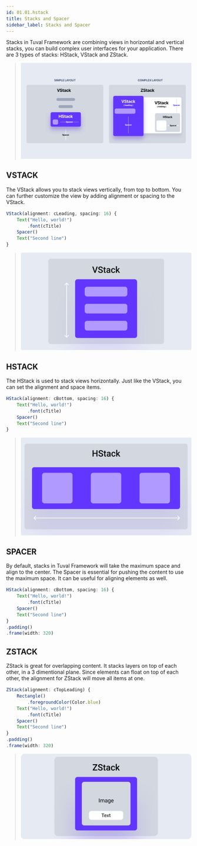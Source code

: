 ```yaml
---
id: 01.01.hstack
title: Stacks and Spacer
sidebar_label: Stacks and Spacer
---
```



Stacks in Tuval Framework are combining views in horizontal and vertical stacks, you can build complex user interfaces for your application. There are 3 types of stacks: HStack, VStack and ZStack.

>![Tuval UI Playground](./images/stack.jpeg)


## VSTACK

The VStack allows you to stack views vertically, from top to bottom. You can further customize the view by adding alignment or spacing to the VStack.

``` ts
VStack(alignment: cLeading, spacing: 16) {
	Text("Hello, world!")
		.font(cTitle)
	Spacer()
	Text("Second line")
}
```
>![Tuval UI Playground](./images/VStack.png)

## HSTACK

The HStack is used to stack views horizontally. Just like the VStack, you can set the alignment and space items.

``` ts
HStack(alignment: cBottom, spacing: 16) {
	Text("Hello, world!")
		.font(cTitle)
	Spacer()
	Text("Second line")
}
```
>![Tuval UI Playground](./images/HStack.png)

## SPACER

By default, stacks in Tuval Framework will take the maximum space and align to the center. The Spacer is essential for pushing the content to use the maximum space. It can be useful for aligning elements as well.

``` ts
HStack(alignment: cBottom, spacing: 16) {
	Text("Hello, world!")
		.font(cTitle)
	Spacer()
	Text("Second line")
}
.padding()
.frame(width: 320)
```

## ZSTACK

ZStack is great for overlapping content. It stacks layers on top of each other, in a 3 dimentional plane. Since elements can float on top of each other, the alignment for ZStack will move all items at one.

``` ts
ZStack(alignment: cTopLeading) {
    Rectangle()
        .foregroundColor(Color.blue)
    Text("Hello, world!")
        .font(cTitle)
    Spacer()
    Text("Second line")
}
.padding()
.frame(width: 320)
```
>![Tuval UI Playground](./images/ZStack.png)
